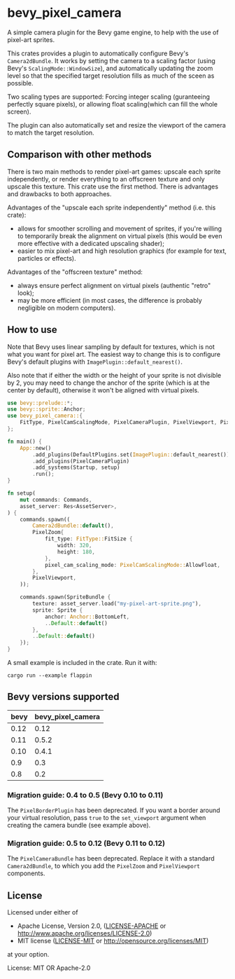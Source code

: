 # bevy_pixel_camera

A simple camera plugin for the Bevy game engine, to help with the use of
pixel-art sprites.

This crates provides a plugin to automatically configure Bevy's
`Camera2dBundle`. It works by setting the camera to a scaling
factor (using Bevy's `ScalingMode::WindowSize`), and automatically updating
the zoom level so that the specified target resolution fills as much of the
sceen as possible.

Two scaling types are supported: Forcing integer scaling (guranteeing perfectly square pixels), or allowing float scaling(which can fill the whole screen).

The plugin can also automatically set and resize the viewport of the camera
to match the target resolution.

## Comparison with other methods

There is two main methods to render pixel-art games: upscale each sprite
independently, or render everything to an offscreen texture and only upscale
this texture. This crate use the first method. There is advantages and
drawbacks to both approaches.

Advantages of the "upscale each sprite independently" method (i.e. this
crate):

- allows for smoother scrolling and movement of sprites, if you're willing
  to temporarily break the alignment on virtual pixels (this would be even
  more effective with a dedicated upscaling shader);
- easier to mix pixel-art and high resolution graphics (for example for
  text, particles or effects).

Advantages of the "offscreen texture" method:

- always ensure perfect alignment on virtual pixels (authentic "retro"
  look);
- may be more efficient (in most cases, the difference is probably
  negligible on modern computers).

## How to use

Note that Bevy uses linear sampling by default for textures, which is not
what you want for pixel art. The easiest way to change this is to configure
Bevy's default plugins with `ImagePlugin::default_nearest()`.

Also note that if either the width or the height of your sprite is not
divisible by 2, you may need to change the anchor of the sprite (which is at
the center by default), otherwise it won't be aligned with virtual pixels.

```rust
use bevy::prelude::*;
use bevy::sprite::Anchor;
use bevy_pixel_camera::{
    FitType, PixelCamScalingMode, PixelCameraPlugin, PixelViewport, PixelZoom
};

fn main() {
    App::new()
        .add_plugins(DefaultPlugins.set(ImagePlugin::default_nearest()))
        .add_plugins(PixelCameraPlugin)
        .add_systems(Startup, setup)
        .run();
}

fn setup(
    mut commands: Commands,
    asset_server: Res<AssetServer>,
) {
    commands.spawn((
        Camera2dBundle::default(),
        PixelZoom{
            fit_type: FitType::FitSize {
                width: 320,
                height: 180,
            },
            pixel_cam_scaling_mode: PixelCamScalingMode::AllowFloat,
        },
        PixelViewport,
    ));

    commands.spawn(SpriteBundle {
        texture: asset_server.load("my-pixel-art-sprite.png"),
        sprite: Sprite {
            anchor: Anchor::BottomLeft,
            ..Default::default()
        },
        ..Default::default()
    });
}
```

A small example is included in the crate. Run it with:

```console
cargo run --example flappin
```

## Bevy versions supported

| bevy | bevy_pixel_camera |
|------|-------------------|
| 0.12 | 0.12              |
| 0.11 | 0.5.2             |
| 0.10 | 0.4.1             |
| 0.9  | 0.3               |
| 0.8  | 0.2               |

### Migration guide: 0.4 to 0.5 (Bevy 0.10 to 0.11)

The `PixelBorderPlugin` has been deprecated. If you want a border around
your virtual resolution, pass `true` to the `set_viewport` argument when
creating the camera bundle (see example above).

### Migration guide: 0.5 to 0.12 (Bevy 0.11 to 0.12)

The `PixelCameraBundle` has been deprecated. Replace it with a standard
`Camera2dBundle`, to which you add the `PixelZoom` and `PixelViewport`
components.

## License

Licensed under either of

- Apache License, Version 2.0, ([LICENSE-APACHE](LICENSE-APACHE) or
  <http://www.apache.org/licenses/LICENSE-2.0>)
- MIT license ([LICENSE-MIT](LICENSE-MIT) or
  <http://opensource.org/licenses/MIT>)

at your option.

License: MIT OR Apache-2.0
